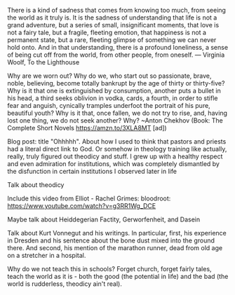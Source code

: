 There is a kind of sadness that comes from knowing too much, from seeing the world as it truly is. It is the sadness of understanding that life is not a grand adventure, but a series of small, insignificant moments, that love is not a fairy tale, but a fragile, fleeting emotion, that happiness is not a permanent state, but a rare, fleeting glimpse of something we can never hold onto. And in that understanding, there is a profound loneliness, a sense of being cut off from the world, from other people, from oneself.
— Virginia Woolf, To the Lighthouse

Why are we worn out? Why do we, who start out so passionate, brave, noble, believing, become totally bankrupt by the age of thirty or thirty-five? Why is it that one is extinguished by consumption, another puts a bullet in his head, a third seeks oblivion in vodka, cards, a fourth, in order to stifle fear and anguish, cynically tramples underfoot the portrait of his pure, beautiful youth? Why is it that, once fallen, we do not try to rise, and, having lost one thing, we do not seek another? Why? ~Anton Chekhov
(Book: The Complete Short Novels https://amzn.to/3XLA8MT [ad])

Blog post: title "Ohhhhh". About how I used to think that pastors and priests had a literal direct link to God. Or somehow in theology training like actually, really, truly figured out theodicy and stuff. I grew up with a healthy respect and even admiration for institutions, which was completely dismantled by the disfunction in certain institutions I observed later in life

Talk about theodicy

Include this video from Elliot - Rachel Grimes: bloodroot: https://www.youtube.com/watch?v=g3RR1Wg_DCE

Maybe talk about Heiddegerian Factity, Gerworfenheit, and Dasein 

Talk about Kurt Vonnegut and his writings. In particular, first, his experience in Dresden and his sentence about the bone dust mixed into the ground there.
And second, his mention of the marathon runner, dead from old age on a stretcher in a hospital.

Why do we not teach this in schools?
Forget church, forget fairly tales, teach the world as it is - both the good (the potential in life) and the bad (the world is rudderless, theodicy ain't real).
